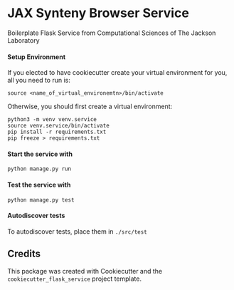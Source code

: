 # JAX Synteny Browser Service

Boilerplate Flask Service from Computational Sciences of The Jackson Laboratory


#### Setup Environment
If you elected to have cookiecutter create your virtual environment for you, all you need to run is:
```
source <name_of_virtual_environemtn>/bin/activate
```
Otherwise, you should first create a virtual environment:
```
python3 -m venv venv.service
source venv.service/bin/activate
pip install -r requirements.txt
pip freeze > requirements.txt
```

#### Start the service with
`
python manage.py run
` 

#### Test the service with
`
python manage.py test
`


#### Autodiscover tests
To autodiscover tests, place them in `./src/test`

Credits
-------

This package was created with Cookiecutter and the `cookiecutter_flask_service` project template.
